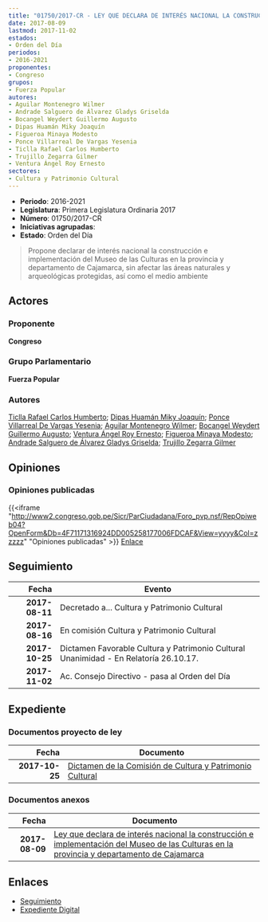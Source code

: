 ```yaml
---
title: "01750/2017-CR - LEY QUE DECLARA DE INTERÉS NACIONAL LA CONSTRUCCIÓN E IMPLEMENTACIÓN DEL MUSEO DE LAS CULTURAS EN LA PROVINCIA Y DEPARTAMENTO DE CAJAMARCA"
date: 2017-08-09
lastmod: 2017-11-02
estados:
- Orden del Día
periodos:
- 2016-2021
proponentes:
- Congreso
grupos:
- Fuerza Popular
autores:
- Aguilar Montenegro Wilmer
- Andrade Salguero de Álvarez Gladys Griselda
- Bocangel Weydert Guillermo Augusto
- Dipas Huamán Miky Joaquín
- Figueroa Minaya Modesto
- Ponce Villarreal De Vargas Yesenia
- Ticlla Rafael Carlos Humberto
- Trujillo Zegarra Gilmer
- Ventura Ángel Roy Ernesto
sectores:
- Cultura y Patrimonio Cultural
---
```

- **Periodo**: 2016-2021
- **Legislatura**: Primera Legislatura Ordinaria 2017
- **Número**: 01750/2017-CR
- **Iniciativas agrupadas**: 
- **Estado**: Orden del Día

> Propone declarar de interés nacional la construcción e implementación del Museo de las Culturas en la provincia y departamento de Cajamarca, sin afectar las áreas naturales y arqueológicas protegidas, así como el medio ambiente


## Actores

### Proponente

**Congreso**

### Grupo Parlamentario

**Fuerza Popular**

### Autores

[Ticlla Rafael Carlos Humberto](mailto:mailto:cticlla@congreso.gob.pe); [Dipas Huamán Miky Joaquín](mailto:mailto:mdipas@congreso.gob.pe); [Ponce Villarreal De Vargas Yesenia](mailto:mailto:yponce@congreso.gob.pe); [Aguilar Montenegro Wilmer](mailto:mailto:waguilar@congreso.gob.pe); [Bocangel Weydert Guillermo Augusto](mailto:mailto:gbocangel@congreso.gob.pe); [Ventura Ángel Roy Ernesto](mailto:mailto:rventura@congreso.gob.pe); [Figueroa Minaya Modesto](mailto:mailto:mfigueroam@congreso.gob.pe); [Andrade Salguero de Álvarez Gladys Griselda](mailto:mailto:gandrade@congreso.gob.pe); [Trujillo Zegarra Gilmer](mailto:mailto:gtrujilloz@congreso.gob.pe)

## Opiniones

### Opiniones publicadas

{{<iframe "http://www2.congreso.gob.pe/Sicr/ParCiudadana/Foro_pvp.nsf/RepOpiweb04?OpenForm&Db=4F71171316924DD005258177006FDCAF&View=yyyy&Col=zzzzz" "Opiniones publicadas" >}}
[Enlace](http://www2.congreso.gob.pe/Sicr/ParCiudadana/Foro_pvp.nsf/RepOpiweb04?OpenForm&Db=4F71171316924DD005258177006FDCAF&View=yyyy&Col=zzzzz)


## Seguimiento

| Fecha | Evento |
|------:|--------|
| **2017-08-11** | Decretado a... Cultura y Patrimonio Cultural |
| **2017-08-16** | En comisión Cultura y Patrimonio Cultural |
| **2017-10-25** | Dictamen Favorable Cultura y Patrimonio Cultural Unanimidad - En Relatoría 26.10.17. |
| **2017-11-02** | Ac. Consejo Directivo - pasa al Orden del Día |

## Expediente

### Documentos proyecto de ley

| Fecha | Documento |
|------:|-----------|
| **2017-10-25** | [Dictamen de la Comisión de Cultura y Patrimonio Cultural](http://www.leyes.congreso.gob.pe/Documentos/2016_2021/Dictamenes/Proyectos_de_Ley/01750DC05MAY20171025.PDF) |

### Documentos anexos

| Fecha | Documento |
|------:|-----------|
| **2017-08-09** | [Ley que declara de interés nacional la construcción e implementación del Museo de las Culturas en la provincia y departamento de Cajamarca](http://www.leyes.congreso.gob.pe/Documentos/2016_2021/Proyectos_de_Ley_y_de_Resoluciones_Legislativas/PL0175020170809..pdf) |

## Enlaces

- [Seguimiento](http://www2.congreso.gob.pe/Sicr/TraDocEstProc/CLProLey2016.nsf/f7fff46988ca05b1052578e100829cc7/07cf1f49478d30910525817700784297?OpenDocument)
- [Expediente Digital](http://www2.congreso.gob.pe/Sicr/TraDocEstProc/Expvirt_2011.nsf/visbusqptramdoc1621/01750?opendocument)


